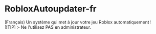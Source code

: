 # RobloxAutoupdater-fr
(Français) Un système qui met à jour votre jeu Roblox automatiquement ! [!TIP] > Ne l'utilisez PAS en administrateur.
